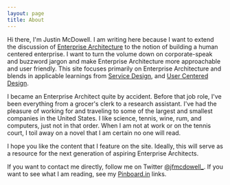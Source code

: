 ```yaml
---
layout: page
title: About
---
```


Hi there, I'm Justin McDowell. I am writing here because I want to extend the discussion of [Enterprise Architecture][1] to the notion of building a human centered enterprise. I want to turn the volume down on corporate-speak and buzzword jargon and make Enterprise Architecture more approachable and user friendly. This site focuses primarily on Enterprise Architecture and blends in applicable learnings from [Service Design][2], and [User Centered Design][3].

I became an Enterprise Architect quite by accident. Before that job role, I've been everything from a grocer's clerk to a research assistant. I've had the pleasure of working for and traveling to some of the largest and smallest companies in the United States. I like science, tennis, wine, rum, and computers, just not in that order. When I am not at work or on the tennis court, I toil away on a novel that I am certain no one will read.

I hope you like the content that I feature on the site. Ideally, this will serve as a resource for the next generation of aspiring Enterprise Architects.

If you want to contact me directly, follow me on Twitter [@jfmcdowell\_][4].
If you want to see what I am reading, see my [Pinboard.in][5] links.

[1]:	https://en.wikipedia.org/wiki/Enterprise_architecture "Enterprise Architecture"
[2]:	https://en.wikipedia.org/wiki/Service_design "Service Design"
[3]:	https://en.wikipedia.org/wiki/User_centered_design "User-centered Design"
[4]:	https://twitter.com/jfmcdowell_/%22 "@jfmcdowell_"
[5]:	https://pinboard.in/u:jfmcdowell/public/ "Pinboard.In"